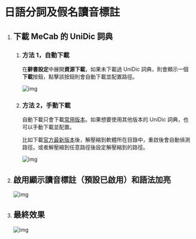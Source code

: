 # 日語分詞及假名讀音標註

1. ## 下載 MeCab 的 UniDic 詞典
    
    1. ### 方法 1，自動下載

        在**辭書設定**中展開**資源下載**，如果未下載過 UniDic 詞典，則會顯示一個**下載**按鈕，點擊該按鈕則會自動下載並配置路徑。

        ![img](https://image.lunatranslator.org/zh/unidic.png)

    1. ### 方法 2，手動下載

        自動下載只會下載[常用版本](https://clrd.ninjal.ac.jp/unidic_archive/cwj/2.1.2/unidic-mecab-2.1.2_bin.zip)。如果想要使用其他版本的 UniDic 詞典，也可以手動下載並配置。
        
        比如下載[官方最新版本](https://clrd.ninjal.ac.jp/unidic/)後，解壓縮到軟體所在目錄中，重啟後會自動偵測路徑。或者解壓縮到任意路徑後設定解壓縮到的路徑。

        ![img](https://image.lunatranslator.org/zh/mecab.png)

1. ## 啟用**顯示讀音標註**（預設已啟用）和**語法加亮**

    ![img](https://image.lunatranslator.org/zh/fenci.png)

1. ## 最終效果

    ![img](https://image.lunatranslator.org/zh/mecabresult.png)